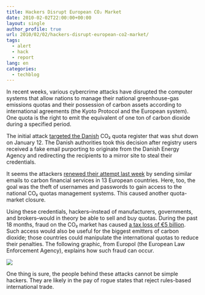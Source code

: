 ```yaml
---
title: Hackers Disrupt European CO₂ Market
date: 2010-02-02T22:00:00+00:00
layout: single
author_profile: true
url: 2010/02/02/hackers-disrupt-european-co2-market/
tags:
  - alert
  - hack
  - report
lang: en
categories: 
  - techblog
---
```

In recent weeks, various cybercrime attacks have disrupted the computer systems that allow nations to manage their national greenhouse-gas emissions quotas and their possession of carbon assets according to international agreements (the Kyoto Protocol and the European system). One quota is the right to emit the equivalent of one ton of carbon dioxide during a specified period.

The initial attack [targeted the Danish](http://www.cphpost.dk/news/crime/155-crime/47960-co2-quota-register-hacked.html) CO₂ quota register that was shut down on January 12. The Danish authorities took this decision after registry users received a fake email purporting to originate from the Danish Energy Agency and redirecting the recipients to a mirror site to steal their credentials.

It seems the attackers [renewed their attempt last week](http://www.lefigaro.fr/matieres-premieres/2010/02/02/04012-20100202ARTFIG00354-cyberattaque-sur-le-marche-du-co2-.php) by sending similar emails to carbon financial services in 13 European countries. Here, too, the goal was the theft of usernames and passwords to gain access to the national CO₂ quotas management systems. This caused another quota-market closure.

Using these credentials, hackers–instead of manufacturers, governments, and brokers–would in theory be able to sell and buy quotas. During the past 18 months, fraud on the CO₂ market has caused [a tax loss of €5 billion](http://www.thegwpf.org/international-news/254-carbon-trading-fraudsters-in-europe-pocket-5bn.html). Such access would also be useful for the biggest emitters of carbon dioxide; those countries could manipulate the international quotas to reduce their penalties. The following graphic, from Europol (the European Law Enforcement Agency), explains how such fraud can occur.

[![](http://3.bp.blogspot.com/_vaUVXcmC3OI/S2iYpSiL-aI/AAAAAAAAAxo/ecPEIJyzzTc/s640/FP_BLOG_100202_2.jpg)](http://www.europol.europa.eu/images/pressreleases/carbon_credit_carousel.pdf)

One thing is sure, the people behind these attacks cannot be simple hackers. They are likely in the pay of rogue states that reject rules-based international trade.
